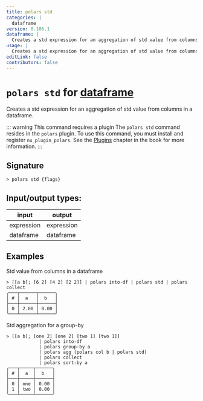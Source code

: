 ```yaml
---
title: polars std
categories: |
  dataframe
version: 0.106.1
dataframe: |
  Creates a std expression for an aggregation of std value from columns in a dataframe.
usage: |
  Creates a std expression for an aggregation of std value from columns in a dataframe.
editLink: false
contributors: false
---
```

<!-- This file is automatically generated. Please edit the command in https://github.com/nushell/nushell instead. -->

# `polars std` for [dataframe](/commands/categories/dataframe.md)

<div class='command-title'>Creates a std expression for an aggregation of std value from columns in a dataframe.</div>

::: warning This command requires a plugin
The `polars std` command resides in the `polars` plugin.
To use this command, you must install and register `nu_plugin_polars`.
See the [Plugins](/book/plugins.html) chapter in the book for more information.
:::


## Signature

```> polars std {flags} ```


## Input/output types:

| input      | output     |
| ---------- | ---------- |
| expression | expression |
| dataframe  | dataframe  |
## Examples

Std value from columns in a dataframe
```nu
> [[a b]; [6 2] [4 2] [2 2]] | polars into-df | polars std | polars collect
╭───┬──────┬──────╮
│ # │  a   │  b   │
├───┼──────┼──────┤
│ 0 │ 2.00 │ 0.00 │
╰───┴──────┴──────╯

```

Std aggregation for a group-by
```nu
> [[a b]; [one 2] [one 2] [two 1] [two 1]]
            | polars into-df
            | polars group-by a
            | polars agg (polars col b | polars std)
            | polars collect
            | polars sort-by a
╭───┬─────┬──────╮
│ # │  a  │  b   │
├───┼─────┼──────┤
│ 0 │ one │ 0.00 │
│ 1 │ two │ 0.00 │
╰───┴─────┴──────╯

```
